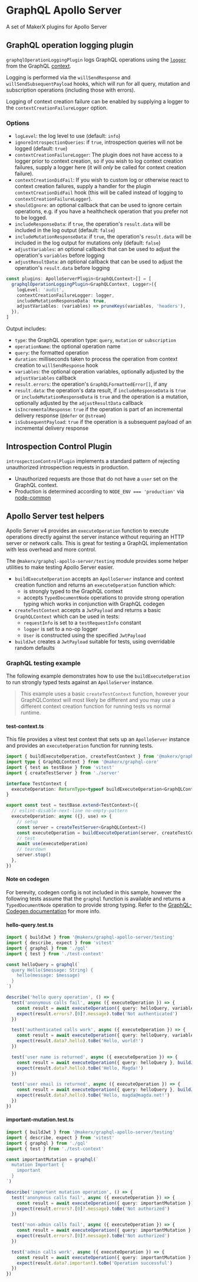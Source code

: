 ﻿# GraphQL Apollo Server

A set of MakerX plugins for Apollo Server

## GraphQL operation logging plugin

`graphqlOperationLoggingPlugin` logs GraphQL operations using the [`logger`](https://github.com/MakerXStudio/node-common/blob/main/src/logger.ts) from the GraphQL [context](https://github.com/MakerXStudio/graphql-core/blob/main/src/context.ts).

Logging is performed via the `willSendResponse` and `willSendSubsequentPayload` hooks, which will run for all query, mutation and subscription operations (including those with errors).

Logging of context creation failure can be enabled by supplying a logger to the `contextCreationFailureLogger` option.

### Options

- `logLevel`: the log level to use (default: `info`)
- `ignoreIntrospectionQueries`: if `true`, introspection queries will not be logged (default: `true`)
- `contextCreationFailureLogger`: The plugin does not have access to a logger prior to context creation, so if you wish to log context creation failures, supply a logger here (it will _only_ be called for context creation failure).
- `contextCreationDidFail`: If you wish to custom log or otherwise react to context creation failures, supply a handler for the plugin `contextCreationDidFail` hook (this will be called instead of logging to `contextCreationFailureLogger`).
- `shouldIgnore`: an optional callback that can be used to ignore certain operations, e.g. if you have a healthcheck operation that you prefer not to be logged.
- `includeResponseData`: if `true`, the operation's `result.data` will be included in the log output (default: `false`)
- `includeMutationResponseData`: if `true`, the operation's `result.data` will be included in the log output for mutations only (default: `false`)
- `adjustVariables`: an optional callback that can be used to adjust the operation's `variables` before logging
- `adjustResultData`: an optional callback that can be used to adjust the operation's `result.data` before logging

```ts
const plugins: ApolloServerPlugin<GraphQLContext>[] = [
  graphqlOperationLoggingPlugin<GraphQLContext, Logger>({
    logLevel: 'audit',
    contextCreationFailureLogger: logger,
    includeMutationResponseData: true,
    adjustVariables: (variables) => pruneKeys(variables, 'headers'),
  }),
]
```

Output includes:

- `type`: the GraphQL operation type: `query`, `mutation` or `subscription`
- `operationName`: the optional operation name
- `query`: the formatted operation
- `duration`: milliseconds taken to process the operation from context creation to `willSendResponse` hook
- `variables`: the optional operation variables, optionally adjusted by the `adjustVariables` callback
- `result.errors`: the operation's `GraphQLFormattedError[]`, if any
- `result.data`: the operation's data result, if `includeResponseData` is `true` or `includeMutationResponseData` is `true` and the operation is a mutation, optionally adjusted by the `adjustResultData` callback
- `isIncrementalResponse`: `true` if the operation is part of an incremental delivery response (`@defer` or `@stream`)
- `isSubsequentPayload`: `true` if the operation is a subsequent payload of an incremental delivery response

## Introspection Control Plugin

`introspectionControlPlugin` implements a standard pattern of rejecting unauthorized introspection requests in production.

- Unauthorized requests are those that do not have a `user` set on the GraphQL context.
- Production is determined according to `NODE_ENV === 'production'` via [node-common](https://github.com/MakerXStudio/node-common/blob/main/src/environment.ts)

## Apollo Server test helpers

Apollo Server v4 provides an `executeOperation` function to execute operations directly against the server instance without requiring an HTTP server or network calls. This is great for testing a GraphQL implementation with less overhead and more control.

The `@makerx/graphql-apollo-server/testing` module provides some helper utilities to make testing Apollo Server easier.

- `buildExecuteOperation` accepts an `ApolloServer` instance and context creation function and returns an `executeOperation` function which:
  - is strongly typed to the GraphQL context
  - accepts `TypedDocumentNode` operations to provide strong operation typing which works in conjunction with GraphQL codegen
- `createTestContext` accepts a `JwtPayload` and returns a basic `GraphQLContext` which can be used in tests:
  - `requestInfo` is set to a `testRequestInfo` constant
  - `logger` is set to a no-op logger
  - `User` is constructed using the specified `JwtPayload`
- `buildJwt` creates a `JwtPayload` suitable for tests, using overridable random defaults

### GraphQL testing example

The following example demonstrates how to use the `buildExecuteOperation` to run strongly typed tests against an `ApolloServer` instance.

> This example uses a basic `createTestContext` function, however your GraphQLContext will most likely be different and you may use a different context creation function for running tests vs normal runtime.

#### test-context.ts

This file provides a vitest test context that sets up an `ApolloServer` instance and provides an `executeOperation` function for running tests.

```ts
import { buildExecuteOperation, createTestContext } from '@makerx/graphql-apollo-server/testing'
import type { GraphQLContext } from '@makerx/graphql-core'
import { test as testBase } from 'vitest'
import { createTestServer } from './server'

interface TestContext {
  executeOperation: ReturnType<typeof buildExecuteOperation<GraphQLContext, typeof createTestContext>>
}

export const test = testBase.extend<TestContext>({
  // eslint-disable-next-line no-empty-pattern
  executeOperation: async ({}, use) => {
    // setup
    const server = createTestServer<GraphQLContext>()
    const executeOperation = buildExecuteOperation(server, createTestContext)
    // test
    await use(executeOperation)
    // teardown
    server.stop()
  },
})
```

#### Note on codegen

For berevity, codegen config is not included in this sample, however the following tests assume that the `graphql` function is available and returns a `TypedDocumentNode` operation to provide strong typing. Refer to the [GraphQL-Codegen documentation](https://the-guild.dev/graphql/codegen/docs/getting-started) for more info.

#### hello-query.test.ts

```ts
import { buildJwt } from '@makerx/graphql-apollo-server/testing'
import { describe, expect } from 'vitest'
import { graphql } from './gql'
import { test } from './test-context'

const helloQuery = graphql(`
  query Hello($message: String) {
    hello(message: $message)
  }
`)

describe('hello query operation', () => {
  test('anonymous calls fail', async ({ executeOperation }) => {
    const result = await executeOperation({ query: helloQuery, variables: { message: 'world' } })
    expect(result.errors?.[0]?.message).toBe('Not authenticated')
  })

  test('authenticated calls work', async ({ executeOperation }) => {
    const result = await executeOperation({ query: helloQuery, variables: { message: 'world' } }, buildJwt())
    expect(result.data?.hello).toBe('Hello, world!')
  })

  test('user name is returned', async ({ executeOperation }) => {
    const result = await executeOperation({ query: helloQuery }, buildJwt({ name: 'Magda' }))
    expect(result.data?.hello).toBe('Hello, Magda!')
  })

  test('user email is returned', async ({ executeOperation }) => {
    const result = await executeOperation({ query: helloQuery }, buildJwt({ email: 'magda@magda.net' }))
    expect(result.data?.hello).toBe('Hello, magda@magda.net!')
  })
})
```

#### important-mutation.test.ts

```ts
import { buildJwt } from '@makerx/graphql-apollo-server/testing'
import { describe, expect } from 'vitest'
import { graphql } from './gql'
import { test } from './test-context'

const importantMutation = graphql(`
  mutation Important {
    important
  }
`)

describe('important mutation operation', () => {
  test('anonymous calls fail', async ({ executeOperation }) => {
    const result = await executeOperation({ query: importantMutation })
    expect(result.errors?.[0]?.message).toBe('Not authorized')
  })

  test('non-admin calls fail', async ({ executeOperation }) => {
    const result = await executeOperation({ query: importantMutation }, buildJwt({ roles: ['User'] }))
    expect(result.errors?.[0]?.message).toBe('Not authorized')
  })

  test('admin calls work', async ({ executeOperation }) => {
    const result = await executeOperation({ query: importantMutation }, buildJwt({ roles: ['Admin'] }))
    expect(result.data?.important).toBe('Operation successful')
  })
})
```
